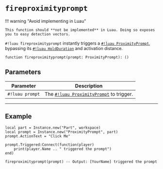# `fireproximityprompt`

!!! warning "Avoid implementing in Luau"

    This function should **not be implemented** in Luau. Doing so exposes you to easy detection vectors.

`#!luau fireproximityprompt` instantly triggers a [`#!luau ProximityPrompt`](https://create.roblox.com/docs/reference/engine/classes/ProximityPrompt), bypassing its [`#!luau HoldDuration`](https://create.roblox.com/docs/reference/engine/classes/ProximityPrompt#HoldDuration) and activation distance.

```luau
function fireproximityprompt(prompt: ProximityPrompt): ()
```

## Parameters

| Parameter       | Description                                                                 |
|-----------------|-----------------------------------------------------------------------------|
| `#!luau prompt`   | The [`#!luau ProximityPrompt`](https://create.roblox.com/docs/reference/engine/classes/ProximityPrompt) to trigger. |

---

## Example

```luau title="Triggering a ProximityPrompt manually" linenums="1"
local part = Instance.new("Part", workspace)
local prompt = Instance.new("ProximityPrompt", part)
prompt.ActionText = "Click Me"

prompt.Triggered:Connect(function(player)
    print(player.Name .. " triggered the prompt")
end)

fireproximityprompt(prompt) -- Output: [YourName] triggered the prompt
```
